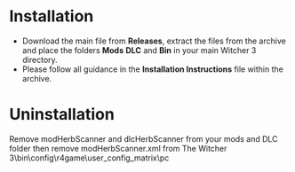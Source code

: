 # Installation
- Download the main file from **Releases**, extract the files from the archive and place the folders **Mods** **DLC** and **Bin** in your main Witcher 3 directory.
- Please follow all guidance in the **Installation Instructions** file within the archive.

# Uninstallation
Remove modHerbScanner and dlcHerbScanner from your mods and DLC folder then remove modHerbScanner.xml from
The Witcher 3\bin\config\r4game\user_config_matrix\pc
